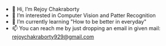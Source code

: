 - 👋 Hi, I’m Rejoy Chakraborty
- 👀 I’m interested in Computer Vision and Patter Recognition
- 🌱 I’m currently learning "How to be better in everyday"
- 📫 You can reach me by just dropping an email in given mail: rejoychakraborty929@gmail.com

<!---
rejoyc-cs/rejoyc-cs is a ✨ special ✨ repository because its `README.md` (this file) appears on your GitHub profile.
You can click the Preview link to take a look at your changes.
--->
